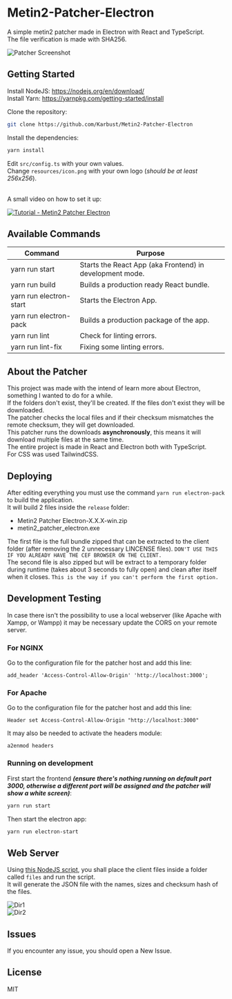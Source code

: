 # Metin2-Patcher-Electron
A simple metin2 patcher made in Electron with React and TypeScript.\
The file verification is made with SHA256.

![Patcher Screenshot](https://i.imgur.com/X7dasOc.png)

## Getting Started

Install NodeJS: https://nodejs.org/en/download/ \
Install Yarn: https://yarnpkg.com/getting-started/install

Clone the repository:
```bash
git clone https://github.com/Karbust/Metin2-Patcher-Electron
```
Install the dependencies:

```bash
yarn install
```

Edit `src/config.ts` with your own values.\
Change `resources/icon.png` with your own logo (_should be at least 256x256_).

\
A small video on how to set it up:

[![Tutorial - Metin2 Patcher Electron](https://img.youtube.com/vi/RTtKqYfwfGA/0.jpg)](https://www.youtube.com/watch?v=RTtKqYfwfGA "Tutorial - Metin2 Patcher Electron")

## Available Commands

| Command | Purpose |
| ------ | ------ |
| yarn run start | Starts the React App (aka Frontend) in development mode. |
| yarn run build | Builds a production ready React bundle. |
| yarn run electron-start | Starts the Electron App. |
| yarn run electron-pack | Builds a production package of the app. |
| yarn run lint | Check for linting errors. |
| yarn run lint-fix | Fixing some linting errors. |

## About the Patcher
This project was made with the intend of learn more about Electron, something I wanted to do for a while.\
If the folders don't exist, they'll be created. If the files don't exist they will be downloaded.\
The patcher checks the local files and if their checksum mismatches the remote checksum, they will get downloaded.\
This patcher runs the downloads **asynchronously**, this means it will download multiple files at the same time.\
The entire project is made in React and Electron both with TypeScript.\
For CSS was used TailwindCSS.

## Deploying

After editing everything you must use the command `yarn run electron-pack` to build the application.\
It will build 2 files inside the `release` folder:
- Metin2 Patcher Electron-X.X.X-win.zip
- metin2_patcher_electron.exe

The first file is the full bundle zipped that can be extracted to the client folder (after removing the 2 unnecessary LINCENSE files). `DON'T USE THIS IF YOU ALREADY HAVE THE CEF BROWSER ON THE CLIENT.`\
The second file is also zipped but will be extract to a temporary folder during runtime (takes about 3 seconds to fully open)  and clean after itself when it closes. `This is the way if you can't perform the first option.`

## Development Testing

In case there isn't the possibility to use a local webserver (like Apache with Xampp, or Wampp) it may be necessary update the CORS on your remote server.

### For NGINX

Go to the configuration file for the patcher host and add this line: 
```
add_header 'Access-Control-Allow-Origin' 'http://localhost:3000';
```

### For Apache

Go to the configuration file for the patcher host and add this line:
```
Header set Access-Control-Allow-Origin "http://localhost:3000"
```

It may also be needed to activate the headers module:
```shell
a2enmod headers
```

### Running on development

First start the frontend ***(ensure there's nothing running on default port 3000, otherwise a different port will be assigned and the patcher will show a white screen)***:
```bash
yarn run start
```

Then start the electron app:
```bash
yarn run electron-start
```

## Web Server

Using [this NodeJS script](https://gist.github.com/Karbust/14bbaba7910b72023e0229abf53e8d54), you shall place the client files inside a folder called `files` and run the script.\
It will generate the JSON file with the names, sizes and checksum hash of the files.

![Dir1](https://i.imgur.com/0k1sM3Y.png) \
![Dir2](https://i.imgur.com/CHjlRiF.png)

## Issues

If you encounter any issue, you should open a New Issue.

## License

MIT
